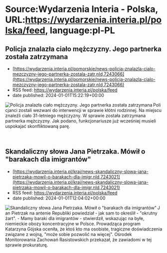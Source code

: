 # Source:Wydarzenia Interia - Polska, URL:https://wydarzenia.interia.pl/polska/feed, language:pl-PL

## Policja znalazła ciało mężczyzny. Jego partnerka została zatrzymana
 - [https://wydarzenia.interia.pl/pomorskie/news-policja-znalazla-cialo-mezczyzny-jego-partnerka-zostala-zatr,nId,7243066](https://wydarzenia.interia.pl/pomorskie/news-policja-znalazla-cialo-mezczyzny-jego-partnerka-zostala-zatr,nId,7243066)
 - RSS feed: https://wydarzenia.interia.pl/polska/feed
 - date published: 2024-01-01T15:22:19+00:00

<p><a href="https://wydarzenia.interia.pl/pomorskie/news-policja-znalazla-cialo-mezczyzny-jego-partnerka-zostala-zatr,nId,7243066"><img align="left" alt="Policja znalazła ciało mężczyzny. Jego partnerka została zatrzymana" src="https://i.iplsc.com/policja-znalazla-cialo-mezczyzny-jego-partnerka-zostala-zatr/000IBEQFWNKWTFO4-C321.jpg" /></a>Policjanci zostali wezwani do interwencji w sprawie kłótni rodzinnej. Na miejscu znaleźli ciało 31-letniego mężczyzny. W sprawie została zatrzymana partnerka mężczyzny. Jak podano, funkcjonariusze już wcześniej musieli uspokajać skonfliktowaną parę.</p><br clear="all" />

## Skandaliczny słowa Jana Pietrzaka. Mówił o "barakach dla imigrantów"
 - [https://wydarzenia.interia.pl/kraj/news-skandaliczny-slowa-jana-pietrzaka-mowil-o-barakach-dla-imigr,nId,7243021](https://wydarzenia.interia.pl/kraj/news-skandaliczny-slowa-jana-pietrzaka-mowil-o-barakach-dla-imigr,nId,7243021)
 - RSS feed: https://wydarzenia.interia.pl/polska/feed
 - date published: 2024-01-01T12:04:02+00:00

<p><a href="https://wydarzenia.interia.pl/kraj/news-skandaliczny-slowa-jana-pietrzaka-mowil-o-barakach-dla-imigr,nId,7243021"><img align="left" alt="Skandaliczny słowa Jana Pietrzaka. Mówił o &quot;barakach dla imigrantów&quot;" src="https://i.iplsc.com/skandaliczny-slowa-jana-pietrzaka-mowil-o-barakach-dla-imigr/000IBDH4RCCSW657-C321.jpg" /></a>Jan Pietrzak na antenie Republiki powiedział - jak sam to określił - &quot;okrutny żart&quot;. - Mamy baraki dla imigrantów - stwierdził, wskazując na byłe, niemieckie obozy koncentracyjne w Polsce. Prowadząca program Katarzyna Gójska oceniła, że ktoś kto ma osobiste, tragiczne doświadczenia związane z wojną, &quot;może sobie pozwolić na więcej&quot;. Ośrodek Monitorowania Zachowań Rasistowskich przekazał, że zawiadomi w tej sprawie prokuraturę.</p><br clear="all" />

